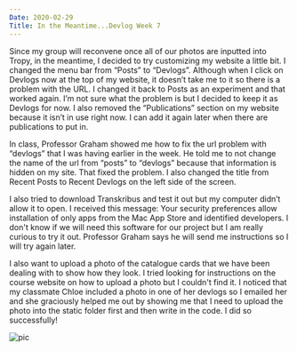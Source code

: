 ```yaml
---
Date: 2020-02-29
Title: In the Meantime...Devlog Week 7
---
```


Since my group will reconvene once all of our photos are inputted into Tropy, in the meantime, I decided to try customizing my website a little bit. I changed the menu bar from “Posts” to “Devlogs”. Although when I click on Devlogs now at the top of my website, it doesn’t take me to it so there is a problem with the URL. I changed it back to Posts as an experiment and that worked again. I’m not sure what the problem is but I decided to keep it as Devlogs for now. I also removed the “Publications” section on my website because it isn’t in use right now. I can add it again later when there are publications to put in. 

In class, Professor Graham showed me how to fix the url problem with “devlogs” that I was having earlier in the week. He told me to not change the name of the url from “posts” to “devlogs” because that information is hidden on my site. That fixed the problem. I also changed the title from Recent Posts to Recent Devlogs on the left side of the screen. 

I also tried to download Transkribus and test it out but my computer didn’t allow it to open. I received this message: Your security preferences allow installation of only apps from the Mac App Store and identified developers. I don't know if we will need this software for our project but I am really curious to try it out. Professor Graham says he will send me instructions so I will try again later.

I also want to upload a photo of the catalogue cards that we have been dealing with to show how they look. I tried looking for instructions on the course website on how to upload a photo but I couldn't find it. I noticed that my classmate Chloe included a photo in one of her devlogs so I emailed her and she graciously helped me out by showing me that I need to upload the photo into the static folder first and then write in the code. I did so successfully! 

![pic](/img7700/)
